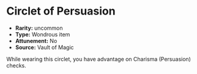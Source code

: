 
# Circlet of Persuasion

* **Rarity:** uncommon
* **Type:** Wondrous item
* **Attunement:** No
* **Source:** Vault of Magic


While wearing this circlet, you have advantage on Charisma (Persuasion) checks.
